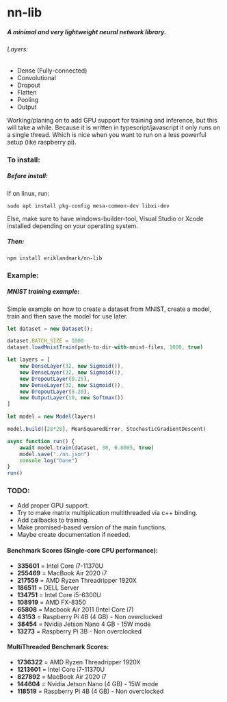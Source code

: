 # nn-lib

##### A minimal and very lightweight neural network library. 
###### Layers:
* Dense (Fully-connected)
* Convolutional
* Dropout
* Flatten
* Pooling
* Output

Working/planing on to add GPU support for training and inference, but this will take a while. Because it is written in typescript/javascript it only 
runs on a single thread. Which is nice when you want to run on a less powerful setup (like raspberry pi). 

### To install:
##### Before install:
If on linux, run:
````
sudo apt install pkg-config mesa-common-dev libxi-dev
````
Else, make sure to have windows-builder-tool, Visual Studio or Xcode installed depending on your operating system.
##### Then:
````
npm install eriklandmark/nn-lib
````

### Example:
##### MNIST training example:
Simple example on how to create a dataset from MNIST, create a model, train and then save the model for use later.
````typescript
let dataset = new Dataset();

dataset.BATCH_SIZE = 1000
dataset.loadMnistTrain(path-to-dir-with-mnist-files, 1000, true)

let layers = [
    new DenseLayer(32, new Sigmoid()),
    new DenseLayer(32, new Sigmoid()),
    new DropoutLayer(0.25),
    new DenseLayer(32, new Sigmoid()),
    new DropoutLayer(0.20),
    new OutputLayer(10, new Softmax())
]

let model = new Model(layers)

model.build([28*28], MeanSquaredError, StochasticGradientDescent)

async function run() {
    await model.train(dataset, 30, 0.0005, true)
    model.save("./nn.json")
    console.log("Done")
}
run()
````

### TODO:
* Add proper GPU support.
* Try to make matrix multiplication multithreaded via c++ binding.
* Add callbacks to training.
* Make promised-based version of the main functions.
* Maybe create documentation if needed.

#### Benchmark Scores (Single-core CPU performance):
 - **335601** = Intel Core i7-11370U
 - **255469** = MacBook Air 2020 i7
 - **217559** = AMD Ryzen Threadripper 1920X
 - **186511** = DELL Server
 - **134751** = Intel Core i5-6300U
 - **108919** = AMD FX-8350
 - **65808** = Macbook Air 2011 (Intel Core i7)
 - **43153** = Raspberry Pi 4B (4 GB) - Non overclocked
 - **38454** = Nvidia Jetson Nano 4 GB - 15W mode
 - **13273** = Raspberry Pi 3B - Non overclocked


#### MultiThreaded Benchmark Scores:
 - **1736322** = AMD Ryzen Threadripper 1920X
 - **1213601** = Intel Core i7-11370U
 - **827892** = MacBook Air 2020 i7
 - **144604** = Nvidia Jetson Nano (4 GB) - 15W mode
 - **118519** = Raspberry Pi 4B (4 GB) - Non overclocked